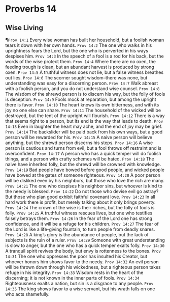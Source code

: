 # Proverbs 14

## Wise Living
¶`Prov 14:1` Every wise woman has built her household, but a foolish woman tears it down with her own hands.
`Prov 14:2` The one who walks in his uprightness fears the Lord, but the one who is perverted in his ways despises him.
`Prov 14:3` In the speech of a fool is a rod for his back, but the words of the wise protect them.
`Prov 14:4` Where there are no oxen, the feeding trough is clean, but an abundant harvest is produced by strong oxen.
`Prov 14:5` A truthful witness does not lie, but a false witness breathes out lies.
`Prov 14:6` The scorner sought wisdom–there was none, but understanding was easy for a discerning person.
`Prov 14:7` Walk abreast with a foolish person, and you do not understand wise counsel.
`Prov 14:8` The wisdom of the shrewd person is to discern his way, but the folly of fools is deception.
`Prov 14:9` Fools mock at reparation, but among the upright there is favor.
`Prov 14:10` The heart knows its own bitterness, and with its joy no one else can share.
`Prov 14:11` The household of the wicked will be destroyed, but the tent of the upright will flourish.
`Prov 14:12` There is a way that seems right to a person, but its end is the way that leads to death.
`Prov 14:13` Even in laughter the heart may ache, and the end of joy may be grief.
`Prov 14:14` The backslider will be paid back from his own ways, but a good person will be rewarded for his.
`Prov 14:15` A naive person will believe anything, but the shrewd person discerns his steps.
`Prov 14:16` A wise person is cautious and turns from evil, but a fool throws off restraint and is overconfident.
`Prov 14:17` A person who has a quick temper will do foolish things, and a person with crafty schemes will be hated.
`Prov 14:18` The naive have inherited folly, but the shrewd will be crowned with knowledge.
`Prov 14:19` Bad people have bowed before good people, and wicked people have bowed at the gates of someone righteous.
`Prov 14:20` A poor person will be disliked even by his neighbors, but those who love the rich are many.
`Prov 14:21` The one who despises his neighbor sins, but whoever is kind to the needy is blessed.
`Prov 14:22` Do not those who devise evil go astray? But those who plan good exhibit faithful covenant love.
`Prov 14:23` In all hard work there is profit, but merely talking about it only brings poverty.
`Prov 14:24` The crown of the wise is their riches, but the folly of fools is folly.
`Prov 14:25` A truthful witness rescues lives, but one who testifies falsely betrays them.
`Prov 14:26` In the fear of the Lord one has strong confidence, and it will be a refuge for his children.
`Prov 14:27` The fear of the Lord is like a life-giving fountain, to turn people from deadly snares.
`Prov 14:28` A king’s glory is the abundance of people, but the lack of subjects is the ruin of a ruler.
`Prov 14:29` Someone with great understanding is slow to anger, but the one who has a quick temper exalts folly.
`Prov 14:30` A tranquil spirit revives the body, but envy is rottenness to the bones.
`Prov 14:31` The one who oppresses the poor has insulted his Creator, but whoever honors him shows favor to the needy.
`Prov 14:32` An evil person will be thrown down through his wickedness, but a righteous person takes refuge in his integrity.
`Prov 14:33` Wisdom rests in the heart of the discerning; it is not known in the inner parts of fools.
`Prov 14:34` Righteousness exalts a nation, but sin is a disgrace to any people.
`Prov 14:35` The king shows favor to a wise servant, but his wrath falls on one who acts shamefully.
